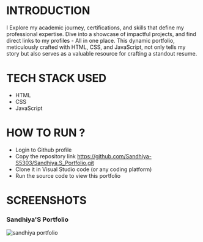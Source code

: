 # INTRODUCTION 
   I Explore my academic journey, certifications, and skills that define my professional expertise. Dive into a showcase of impactful projects, and find direct links to my profiles - All in one place. 
This dynamic portfolio, meticulously crafted with HTML, CSS, and JavaScript, not only tells my story but also serves as a valuable resource for crafting a standout resume.

# TECH STACK USED
* HTML
* CSS
* JavaScript

# HOW TO RUN ?
* Login to Github profile 
* Copy the repository link https://github.com/Sandhiya-S5303/Sandhiya.S_Portfolio.git
* Clone it in Visual Studio code (or any coding platform)
* Run the source code to view this portfolio

# SCREENSHOTS

### Sandhiya'S Portfolio 
![sandhiya portfolio](https://github.com/Sandhiya-S5303/Sandhiya.S_Portfolio/assets/110396890/20556019-1c2c-4c66-99a2-d07ebb9ab1cc)
